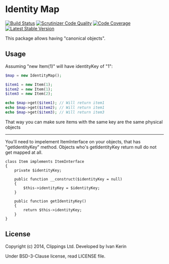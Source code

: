 Identity Map
============

[![Build Status](https://travis-ci.org/harp-orm/identity-map.png?branch=master)](https://travis-ci.org/harp-orm/identity-map)
[![Scrutinizer Code Quality](https://scrutinizer-ci.com/g/harp-orm/identity-map/badges/quality-score.png)](https://scrutinizer-ci.com/g/harp-orm/identity-map/)
[![Code Coverage](https://scrutinizer-ci.com/g/harp-orm/identity-map/badges/coverage.png)](https://scrutinizer-ci.com/g/harp-orm/identity-map/)
[![Latest Stable Version](https://poser.pugx.org/harp-orm/identity-map/v/stable.png)](https://packagist.org/packages/harp-orm/identity-map)

This package allows having "canonical objects".

Usage
-----

Assuming "new Item(1)" will have identityKey of "1":

```php
$map = new IdentityMap();

$item1 = new Item(1);
$item2 = new Item(1);
$item3 = new Item(2);

echo $map->get($item1); // Will return item1
echo $map->get($item2); // Will return item1
echo $map->get($item3); // Will return item3
```

That way you can make sure items with the same key are the same physical objects

--------

You'll need to impelement ItemInterface on your objects, that has "getIdentityKey" method. Objects who's getIdentityKey return null do not get mapped at all.

```
class Item implements ItemInterface
{
    private $identityKey;

    public function __construct($identityKey = null)
    {
        $this->identityKey = $identityKey;
    }

    public function getIdentityKey()
    {
        return $this->identityKey;
    }
}
````

License
-------

Copyright (c) 2014, Clippings Ltd. Developed by Ivan Kerin

Under BSD-3-Clause license, read LICENSE file.
